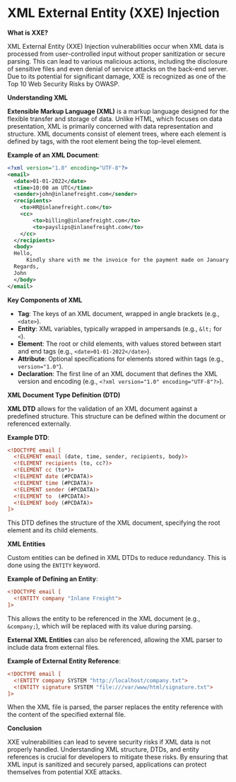 # XML External Entity (XXE) Injection

**What is XXE?**

XML External Entity (XXE) Injection vulnerabilities occur when XML data is processed from user-controlled input without proper sanitization or secure parsing. This can lead to various malicious actions, including the disclosure of sensitive files and even denial of service attacks on the back-end server. Due to its potential for significant damage, XXE is recognized as one of the Top 10 Web Security Risks by OWASP.

**Understanding XML**

**Extensible Markup Language (XML)** is a markup language designed for the flexible transfer and storage of data. Unlike HTML, which focuses on data presentation, XML is primarily concerned with data representation and structure. XML documents consist of element trees, where each element is defined by tags, with the root element being the top-level element.

**Example of an XML Document**:

```xml
<?xml version="1.0" encoding="UTF-8"?>
<email>
  <date>01-01-2022</date>
  <time>10:00 am UTC</time>
  <sender>john@inlanefreight.com</sender>
  <recipients>
    <to>HR@inlanefreight.com</to>
    <cc>
        <to>billing@inlanefreight.com</to>
        <to>payslips@inlanefreight.com</to>
    </cc>
  </recipients>
  <body>
  Hello,
      Kindly share with me the invoice for the payment made on January 1, 2022.
  Regards,
  John
  </body> 
</email>
```

**Key Components of XML**

* **Tag**: The keys of an XML document, wrapped in angle brackets (e.g., `<date>`).
* **Entity**: XML variables, typically wrapped in ampersands (e.g., `&lt;` for `<`).
* **Element**: The root or child elements, with values stored between start and end tags (e.g., `<date>01-01-2022</date>`).
* **Attribute**: Optional specifications for elements stored within tags (e.g., `version="1.0"`).
* **Declaration**: The first line of an XML document that defines the XML version and encoding (e.g., `<?xml version="1.0" encoding="UTF-8"?>`).

**XML Document Type Definition (DTD)**

**XML DTD** allows for the validation of an XML document against a predefined structure. This structure can be defined within the document or referenced externally.

**Example DTD**:

```xml
<!DOCTYPE email [
  <!ELEMENT email (date, time, sender, recipients, body)>
  <!ELEMENT recipients (to, cc?)>
  <!ELEMENT cc (to*)>
  <!ELEMENT date (#PCDATA)>
  <!ELEMENT time (#PCDATA)>
  <!ELEMENT sender (#PCDATA)>
  <!ELEMENT to  (#PCDATA)>
  <!ELEMENT body (#PCDATA)>
]>
```

This DTD defines the structure of the XML document, specifying the root element and its child elements.

**XML Entities**

Custom entities can be defined in XML DTDs to reduce redundancy. This is done using the `ENTITY` keyword.

**Example of Defining an Entity**:

```xml
<!DOCTYPE email [
  <!ENTITY company "Inlane Freight">
]>
```

This allows the entity to be referenced in the XML document (e.g., `&company;`), which will be replaced with its value during parsing.

**External XML Entities** can also be referenced, allowing the XML parser to include data from external files.

**Example of External Entity Reference**:

```xml
<!DOCTYPE email [
  <!ENTITY company SYSTEM "http://localhost/company.txt">
  <!ENTITY signature SYSTEM "file:///var/www/html/signature.txt">
]>
```

When the XML file is parsed, the parser replaces the entity reference with the content of the specified external file.

**Conclusion**

XXE vulnerabilities can lead to severe security risks if XML data is not properly handled. Understanding XML structure, DTDs, and entity references is crucial for developers to mitigate these risks. By ensuring that XML input is sanitized and securely parsed, applications can protect themselves from potential XXE attacks.
